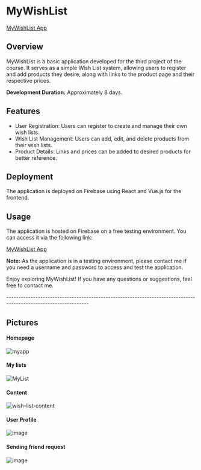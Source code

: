 

<h1>MyWishList</h1> <p><a href="https://my-list-47e24.firebaseapp.com/">MyWishList App</a></p>

<h2>Overview</h2>

<p>MyWishList is a basic application developed for the third project of the course. It serves as a simple Wish List system, allowing users to register and add products they desire, along with links to the product page and their respective prices.</p>

<p><strong>Development Duration:</strong> Approximately 8 days.</p>

<h2>Features</h2>

<ul>
  <li>User Registration: Users can register to create and manage their own wish lists.</li>
  <li>Wish List Management: Users can add, edit, and delete products from their wish lists.</li>
  <li>Product Details: Links and prices can be added to desired products for better reference.</li>
</ul>

<h2>Deployment</h2>

<p>The application is deployed on Firebase using React and Vue.js for the frontend.</p>

<h2>Usage</h2>

<p>The application is hosted on Firebase on a free testing environment. You can access it via the following link:</p>

<p><a href="https://my-list-47e24.firebaseapp.com/">MyWishList App</a></p>

<p><strong>Note:</strong> As the application is in a testing environment, please contact me if you need a username and password to access and test the application.</p>

<p>Enjoy exploring MyWishList! If you have any questions or suggestions, feel free to contact me.</p>
----------------------------------------------------------------------------------------------------------------
<h2>Pictures</h2>

<h4>Homepage</h4>

![myapp](https://github.com/MarH0L9/MyWishList/assets/143179277/f0714242-83f3-4506-971c-34cf8db54c2f)

<h4>My lists</h4>

![MyList](https://github.com/MarH0L9/MyWishList/assets/143179277/f2b49a45-e946-4b9c-b1c3-b00f895860a7)

<h4>Content</h4>

![wish-list-content](https://github.com/MarH0L9/MyWishList/assets/143179277/8cffdea3-c2e6-4291-92bb-7d7a814de498)

<h4>User Profile</h4>

![image](https://github.com/MarH0L9/MyWishList/assets/143179277/15787043-53c9-457d-94e8-f476249f3de3)


<h4>Sending friend request</h4>

![image](https://github.com/MarH0L9/MyWishList/assets/143179277/e0db2e56-bddf-4150-88e5-af9f42b26226)




